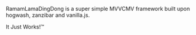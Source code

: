 RamamLamaDingDong is a super simple MVVCMV framework built upon hogwash, zanzibar and vanilla.js.

It Just Works!™